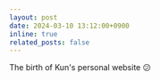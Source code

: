 ```yaml
---
layout: post
date: 2024-03-10 13:12:00+0900
inline: true
related_posts: false
---
```


The birth of Kun's personal website 😕
